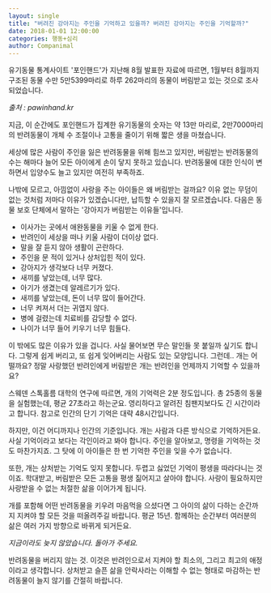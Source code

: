 ```yaml
---
layout: single
title: "버려진 강아지는 주인을 기억하고 있을까? 버려진 강아지는 주인을 기억할까?"
date: 2018-01-01 12:00:00
categories: 행동+심리
author: Companimal
---
```


유기동물 통계사이트 '포인핸드'가 지난해 8월 발표한 자료에 따르면, 1월부터 8월까지 구조된 동물 수만 5만5399마리로 하루 262마리의 동물이 버림받고 있는 것으로 조사되었습니다.

_출처 : pawinhand.kr_

지금, 이 순간에도 포인핸드가 집계한 유기동물의 숫자는 약 13만 마리로, 2만7000마리의 반려동물이 개체 수 조절이나 고통을 줄이기 위해 짧은 생을 마쳤습니다.

세상에 많은 사람이 주인을 잃은 반려동물을 위해 힘쓰고 있지만, 버림받는 반려동물의 수는 해마다 늘어 모든 아이에게 손이 닿지 못하고 있습니다. 반려동물에 대한 인식이 변하면서 입양수도 늘고 있지만 여전히 부족하죠.

나밖에 모르고, 아낌없이 사랑을 주는 아이들은 왜 버림받는 걸까요? 이유 없는 무덤이 없는 것처럼 저마다 이유가 있겠습니다만, 납득할 수 있을지 잘 모르겠습니다. 다음은 동물 보호 단체에서 말하는 '강아지가 버림받는 이유들'입니다.

- 이사가는 곳에서 애완동물을 키울 수 없게 한다.
- 반려인이 세상을 떠나 키울 사람이 더이상 없다.
- 말을 잘 듣지 않아 생활이 곤란하다.
- 주인을 문 적이 있거나 상처입힌 적이 있다.
- 강아지가 생각보다 너무 커졌다.
- 새끼를 낳았는데, 너무 많다.
- 아기가 생겼는데 알레르기가 있다.
- 새끼를 낳았는데, 돈이 너무 많이 들어간다.
- 너무 켜져서 더는 귀엽지 않다.
- 병에 걸렸는데 치료비를 감당할 수 없다.
- 나이가 너무 들어 키우기 너무 힘들다.

이 밖에도 많은 이유가 있을 겁니다. 사실 물어보면 무슨 말인들 못 붙일까 싶기도 합니다. 그렇게 쉽게 버리고, 또 쉽게 잊어버리는 사람도 있는 모양입니다. 그런데.. 개는 어떨까요? 정말 사랑했던 반려인에게 버림받은 개는 반려인을 언제까지 기억할 수 있을까요?

스웨덴 스톡홀름 대학의 연구에 따르면, 개의 기억력은 2분 정도입니다. 총 25종의 동물을 실험했는데, 평균 27초라고 하는군요. 영리하다고 알려진 침팬지보다도 긴 시간이라고 합니다. 참고로 인간의 단기 기억은 대략 48시간입니다.

하지만, 이건 어디까지나 인간의 기준입니다. 개는 사람과 다른 방식으로 기억하거든요. 사실 기억이라고 보다는 각인이라고 봐야 합니다. 주인을 알아보고, 명령을 기억하는 것도 마찬가지죠. 그 탓에 이 아이들은 한 번 기억한 주인을 잊을 수가 없습니다.

또한, 개는 상처받는 기억도 잊지 못합니다. 두렵고 싫었던 기억이 평생을 따라다니는 것이죠. 학대받고, 버림받은 모든 고통을 평생 짊어지고 살아야 합니다. 사랑이 필요하지만 사랑받을 수 없는 처절한 삶을 이어가게 됩니다.

개를 포함해 어떤 반려동물을 키우려 마음먹을 으셨다면 그 아이의 삶이 다하는 순간까지 지켜야 할 모든 것을 떠올려주길 바랍니다. 평균 15년. 함께하는 순간부터 여러분의 삶은 여러 가지 방향으로 바뀌게 되거든요.

_지금이라도 늦지 않았습니다. 돌아가 주세요._

반려동물을 버리지 않는 것. 이것은 반려인으로서 지켜야 할 최소의, 그리고 최고의 애정이라고 생각합니다. 상처받고 슬픈 삶을 안락사라는 이해할 수 없는 형태로 마감하는 반려동물이 늘지 않기를 간절히 바랍니다.

